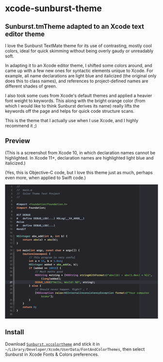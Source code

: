 # xcode-sunburst-theme

## Sunburst.tmTheme adapted to an Xcode text editor theme

I love the Sunburst TextMate theme for its use of contrasting, mostly cool colors, ideal for quick skimming without being overly gaudy or unreadably soft.

In adapting it to an Xcode editor theme, I shifted some colors around, and came up with a few new ones for syntactic elements unique to Xcode. For example, all name declarations are light blue and italicized (the original only does this to class names), and references to project-defined names are different shades of green.

I also took some cues from Xcode's default themes and applied a heavier font weight to keywords. This along with the bright orange color (from which I would like to think Sunburst derives its name) really lifts the keywords off the page and helps for quick code structure scans.

This is the theme that I actually use when I use Xcode, and I highly recommend it ;)

## Preview

(This is a screenshot from Xcode 10, in which declaration names cannot be highlighted. In Xcode 11+, declaration names are highlighted light blue and italicized.)

(Yes, this is Objective-C code, but I love this theme just as much, perhaps even more, when applied to Swift code.)

<img alt="Screenshot" src="Preview.png" width="800"/>

## Install

Download [`Sunburst.xccolortheme`](Sunburst.xccolortheme) and stick it in `~/Library/Developer/Xcode/UserData/FontAndColorThemes`, then select Sunburst in Xcode Fonts & Colors preferences.
